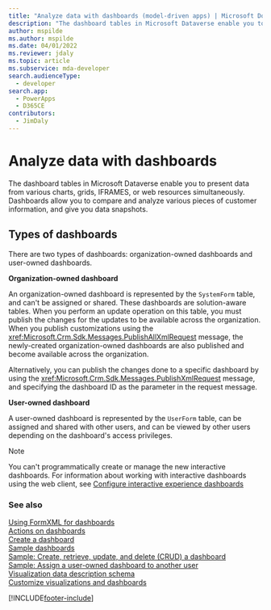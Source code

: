```yaml
---
title: "Analyze data with dashboards (model-driven apps) | Microsoft Docs" # Intent and product brand in a unique string of 43-59 chars including spaces"
description: "The dashboard tables in Microsoft Dataverse enable you to present data from various charts, grids, IFRAMES, or web resources simultaneously. Dashboards allow you to compare and analyze various pieces of customer information, and give you data snapshots." # 115-145 characters including spaces. This abstract displays in the search result."
author: mspilde
ms.author: mspilde
ms.date: 04/01/2022
ms.reviewer: jdaly
ms.topic: article
ms.subservice: mda-developer
search.audienceType:
  - developer
search.app:
  - PowerApps
  - D365CE
contributors:
  - JimDaly
---
```


# Analyze data with dashboards

The dashboard tables in Microsoft Dataverse enable you to present data from various charts, grids, IFRAMES, or web resources simultaneously. Dashboards allow you to compare and analyze various pieces of customer information, and give you data snapshots.

## Types of dashboards

There are two types of dashboards: organization-owned dashboards and user-owned dashboards.

**Organization-owned dashboard**

An organization-owned dashboard is represented by the `SystemForm` table, and can't be assigned or shared. These dashboards are solution-aware tables. When you perform an update operation on this table, you must publish the changes for the updates to be available across the organization. When you publish customizations using the <xref:Microsoft.Crm.Sdk.Messages.PublishAllXmlRequest> message, the newly-created organization-owned dashboards are also published and become available across the organization.

Alternatively, you can publish the changes done to a specific dashboard by using the <xref:Microsoft.Crm.Sdk.Messages.PublishXmlRequest> message, and specifying the dashboard ID as the parameter in the request message.

**User-owned dashboard**

A user-owned dashboard is represented by the `UserForm` table, can be assigned and shared with other users, and can be viewed by other users depending on the dashboard's access privileges.

> [!NOTE]
> You can't programmatically create or manage the new interactive dashboards.
> For information about working with interactive dashboards using the web client, see [Configure interactive experience dashboards](../../maker/model-driven-apps/configure-interactive-experience-dashboards.md)

### See also

[Using FormXML for dashboards](understand-dashboards-dashboard-components-formxml.md)  
 [Actions on dashboards](actions-dashboards.md)  
 [Create a dashboard](create-dashboard.md)  
 [Sample dashboards](sample-dashboards.md)  
 [Sample: Create, retrieve, update, and delete (CRUD) a dashboard](https://github.com/microsoft/PowerApps-Samples/tree/master/dataverse/orgsvc/C%23/CRUDOperationsDashboard)  
 [Sample: Assign a user-owned dashboard to another user](https://github.com/microsoft/PowerApps-Samples/tree/master/dataverse/orgsvc/C%23/AssignUserOwnedDashboardToAnother)  
 [Visualization data description schema](visualization-data-description-schema.md)  
 [Customize visualizations and dashboards](customize-visualizations-dashboards.md)

[!INCLUDE[footer-include](../../includes/footer-banner.md)]

